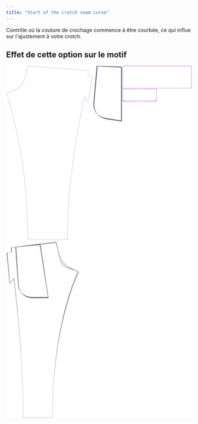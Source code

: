 ```yaml
---
title: "Start of the crotch seam curve"
---
```


Contrôle où la couture de crochage commence à être courbée, ce qui influe sur l'ajustement à votre crotch.

## Effet de cette option sur le motif

![Cette image montre l'effet de cette option en superposant plusieurs variantes qui ont une valeur différente pour cette option](paco_crotchseamcurvestart_sample.svg "Effet de cette option sur le modèle")

